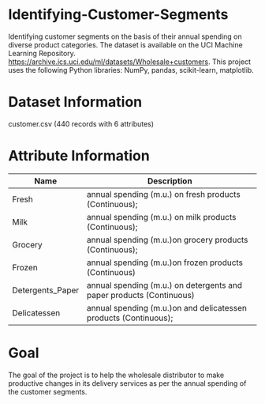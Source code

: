 # Identifying-Customer-Segments
Identifying customer segments on the basis of their annual spending on diverse product categories. The dataset is available on the UCI Machine Learning Repository. https://archive.ics.uci.edu/ml/datasets/Wholesale+customers. 
This project uses the following Python libraries: NumPy, pandas, scikit-learn, matplotlib.

# Dataset Information
customer.csv (440 records with 6 attributes)

# Attribute Information

Name | Description
-----|-------------
Fresh|annual spending (m.u.) on fresh products (Continuous);
Milk|annual spending (m.u.) on milk products (Continuous);
Grocery|annual spending (m.u.)on grocery products (Continuous);
Frozen|annual spending (m.u.)on frozen products (Continuous)
Detergents_Paper|annual spending (m.u.) on detergents and paper products (Continuous)
Delicatessen|annual spending (m.u.)on and delicatessen products (Continuous);

# Goal
The goal of the project is to help the wholesale distributor to make productive changes in its delivery services as per the annual spending of the customer segments.



